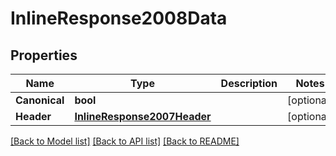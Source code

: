 # InlineResponse2008Data

## Properties

Name | Type | Description | Notes
------------ | ------------- | ------------- | -------------
**Canonical** | **bool** |  | [optional] 
**Header** | [**InlineResponse2007Header**](inline_response_200_7_header.md) |  | [optional] 

[[Back to Model list]](../README.md#documentation-for-models) [[Back to API list]](../README.md#documentation-for-api-endpoints) [[Back to README]](../README.md)


